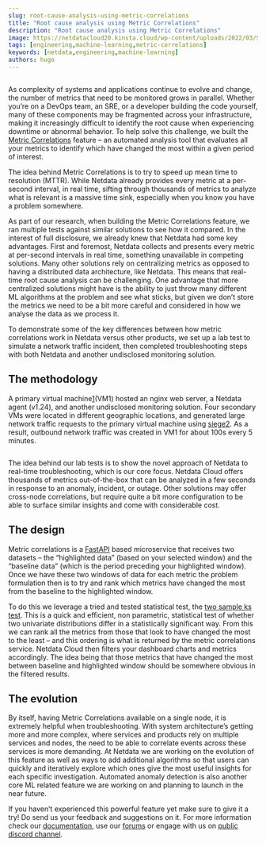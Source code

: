 ```yaml
---
slug: root-cause-analysis-using-metric-correlations
title: "Root cause analysis using Metric Correlations"
description: "Root cause analysis using Metric Correlations"
image: https://netdatacloud20.kinsta.cloud/wp-content/uploads/2022/03/Screen-Shot-2021-09-03-at-1.43.32-PM-1.png
tags: [engineering,machine-learning,metric-correlations]
keywords: [netdata,engineering,machine-learning]
authors: hugo
---
```


<!--truncate-->

 
<figure class="wp-block-image size-large"><img src="https://netdatacloud20.kinsta.cloud/wp-content/uploads/2022/03/Screen-Shot-2021-09-03-at-1.43.32-PM-1-1200x608.png" alt="" class="wp-image-16297"/></figure>
 

 
 As complexity of systems and applications continue to evolve and change, the number of metrics that need to be monitored grows in parallel. Whether you’re on a DevOps team, an SRE, or a developer building the code yourself, many of these components may be fragmented across your infrastructure, making it increasingly difficult to identify the root cause when experiencing downtime or abnormal behavior. To help solve this challenge, we built the <a href="https://learn.netdata.cloud/docs/cloud/insights/metric-correlations">Metric Correlations</a> feature – an automated analysis tool that evaluates all your metrics to identify which have changed the most within a given period of interest.  
 

 
 The idea behind Metric Correlations is to try to speed up mean time to resolution (MTTR). While Netdata already provides every metric at a per-second interval, in real time, sifting through thousands of metrics to analyze what is relevant is a massive time sink, especially when you know you have a problem somewhere.  
 

 
 As part of our research, when building the Metric Correlations feature, we ran multiple tests against similar solutions to see how it compared. In the interest of full disclosure, we already knew that Netdata had some key advantages. First and foremost, Netdata collects and presents every metric at per-second intervals in real time, something unavailable in competing solutions. Many other solutions rely on centralizing metrics as opposed to having a distributed data architecture, like Netdata. This means that real-time root cause analysis can be challenging. One advantage that more centralized solutions might have is the ability to just throw many different ML algorithms at the problem and see what sticks, but given we don’t store the metrics we need to be a bit more careful and considered in how we analyse the data as we process it. 
 

 
 To demonstrate some of the key differences between how metric correlations work in Netdata versus other products, we set up a lab test to simulate a network traffic incident, then completed troubleshooting steps with both Netdata and another undisclosed monitoring solution. 
 

 
 ## The methodology
 

 
 A primary virtual machine<a href="https://staging-www.netdata.cloud/?p=5840#1">1</a>(VM1) hosted an nginx web server, a Netdata agent (v1.24), and another undisclosed monitoring solution. Four secondary VMs were located in different geographic locations, and generated large network traffic requests to the primary virtual machine using <a href="https://linux.die.net/man/1/siege">siege2</a>. As a result, outbound network traffic was created in VM1 for about 100s every 5 minutes. 
 


<figure class="wp-block-image size-full"><img src="https://netdatacloud20.kinsta.cloud/wp-content/uploads/2022/03/image1-1-980x493-2.png" alt="" class="wp-image-16299"/></figure>

 
 The idea behind our lab tests is to show the novel approach of Netdata to real-time troubleshooting, which is our core focus. Netdata Cloud offers thousands of metrics out-of-the-box that can be analyzed in a few seconds in response to an anomaly, incident, or outage. Other solutions may offer cross-node correlations, but require quite a bit more configuration to be able to surface similar insights and come with considerable cost. 
 

 
 ## The design
 

 
 Metric correlations is a <a href="https://github.com/tiangolo/fastapi">FastAPI</a> based microservice that receives two datasets – the “highlighted data” (based on your selected window) and the “baseline data” (which is the period preceding your highlighted window). Once we have these two windows of data for each metric the problem formulation then is to try and rank which metrics have changed the most from the baseline to the highlighted window.  
 

 
 To do this we leverage a tried and tested statistical test, the <a href="https://en.wikipedia.org/wiki/Kolmogorov%E2%80%93Smirnov_test#Two-sample_Kolmogorov%E2%80%93Smirnov_test">two sample ks test</a>. This is a quick and efficient, non parametric, statistical test of whether two univariate distributions differ in a statistically significant way. From this we can rank all the metrics from those that look to have changed the most to the least – and this ordering is what is returned by the metric correlations service. Netdata Cloud then filters your dashboard charts and metrics accordingly. The idea being that those metrics that have changed the most between baseline and highlighted window should be somewhere obvious in the filtered results. 
 

 
 ## The evolution
 

 
 By itself, having Metric Correlations available on a single node, it is extremely helpful when troubleshooting. With system architecture’s getting more and more complex, where services and products rely on multiple services and nodes, the need to be able to correlate events across these services is more demanding. At Netdata we are working on the evolution of this feature as well as ways to add additional algorithms so that users can quickly and iteratively explore which ones give the most useful insights for each specific investigation. Automated anomaly detection is also another core ML related feature we are working on and planning to launch in the near future. 
 

 
 If you haven’t experienced this powerful feature yet make sure to give it a try! Do send us your feedback and suggestions on it. For more information check our <a href="https://learn.netdata.cloud/docs/cloud/insights/metric-correlations">documentation</a>, use our <a href="https://community.netdata.cloud/c/support/cloud-support/15">forums</a> or engage with us on <a href="https://discord.gg/TjM6XCwC4e">public discord channel</a>. 
 